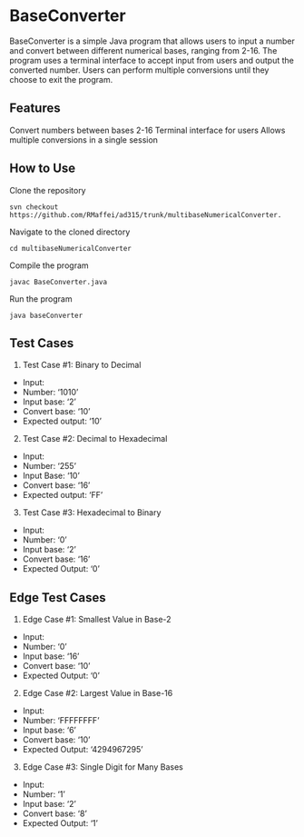 # BaseConverter

BaseConverter is a simple Java program that allows users to input a number and convert between different numerical bases, ranging from 2-16. The program uses a terminal interface to accept input from users and output the converted number. Users can perform multiple conversions until they choose to exit the program. 

## Features ##

Convert numbers between bases 2-16
Terminal interface for users
Allows multiple conversions in a single session

## How to Use ##

Clone the repository
```
svn checkout https://github.com/RMaffei/ad315/trunk/multibaseNumericalConverter.
```
Navigate to the cloned directory
```
cd multibaseNumericalConverter
```

Compile the program
```
javac BaseConverter.java
```

Run the program
```
java baseConverter
```
## Test Cases ##

1. Test Case #1: Binary to Decimal
  - Input:
  - Number: ‘1010’
  - Input base: ‘2’
  - Convert base: ‘10’
- Expected output: ‘10’

2. Test Case #2: Decimal to Hexadecimal
  - Input: 
  - Number: ‘255’
  - Input Base: ‘10’
  - Convert base: ‘16’
- Expected output: ‘FF’

3. Test Case #3: Hexadecimal to Binary
  - Input: 
  - Number: ‘0’
  - Input base: ‘2’
  - Convert base: ‘16’
- Expected Output: ‘0’

## Edge Test Cases ##

1. Edge Case #1: Smallest Value in Base-2
  - Input: 
  - Number: ‘0’
  - Input base: ‘16’
  - Convert base: ‘10’
- Expected Output: ‘0’

2. Edge Case #2: Largest Value in Base-16
  - Input:
  - Number: ‘FFFFFFFF’
  - Input base: ‘6’
  - Convert base: ‘10’
- Expected Output: ‘4294967295’

3. Edge Case #3: Single Digit for Many Bases
  - Input:
  - Number: ‘1’
  - Input base: ‘2’
  - Convert base: ‘8’
- Expected Output: ‘1’
